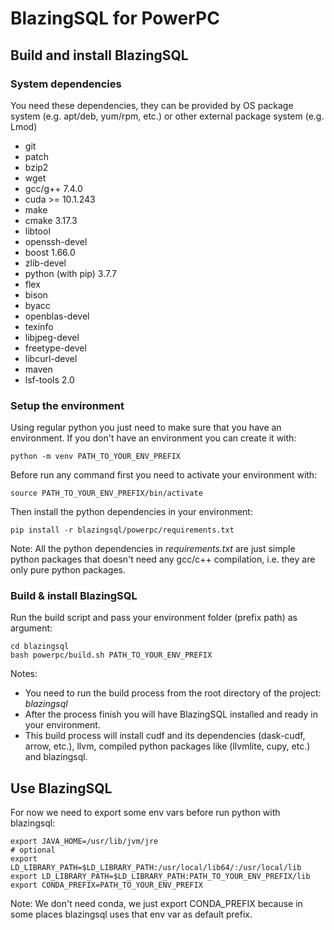 # BlazingSQL for PowerPC
## Build and install BlazingSQL
### System dependencies
You need these dependencies, they can be provided by OS package system (e.g. apt/deb, yum/rpm, etc.) or other external package system (e.g. Lmod)
- git
- patch
- bzip2
- wget
- gcc/g++ 7.4.0
- cuda >= 10.1.243
- make
- cmake 3.17.3
- libtool
- openssh-devel
- boost 1.66.0
- zlib-devel
- python (with pip) 3.7.7
- flex
- bison
- byacc
- openblas-devel
- texinfo
- libjpeg-devel
- freetype-devel
- libcurl-devel
- maven
- lsf-tools 2.0
### Setup the environment
Using regular python you just need to make sure that you have an environment.
If you don't have an environment you can create it with:
```shell
python -m venv PATH_TO_YOUR_ENV_PREFIX
```
Before run any command first you need to activate your environment with:
```shell
source PATH_TO_YOUR_ENV_PREFIX/bin/activate
```
Then install the python dependencies in your environment:
```shell
pip install -r blazingsql/powerpc/requirements.txt
```
Note: All the python dependencies in *requirements.txt* are just simple python packages that doesn't need any gcc/c++ compilation, i.e. they are only pure python packages.
### Build & install BlazingSQL
Run the build script and pass your environment folder (prefix path) as argument:
```shell
cd blazingsql
bash powerpc/build.sh PATH_TO_YOUR_ENV_PREFIX
```
Notes:
* You need to run the build process from the root directory of the project: *blazingsql*
* After the process finish you will have BlazingSQL installed and ready in your environment.
* This build process will install cudf and its dependencies (dask-cudf, arrow, etc.), llvm, compiled python packages like (llvmlite, cupy, etc.) and blazingsql.
## Use BlazingSQL
For now we need to export some env vars before run python with blazingsql:
```shell
export JAVA_HOME=/usr/lib/jvm/jre
# optional
export LD_LIBRARY_PATH=$LD_LIBRARY_PATH:/usr/local/lib64/:/usr/local/lib
export LD_LIBRARY_PATH=$LD_LIBRARY_PATH:PATH_TO_YOUR_ENV_PREFIX/lib
export CONDA_PREFIX=PATH_TO_YOUR_ENV_PREFIX
```
Note: We don't need conda, we just export CONDA_PREFIX because in some places blazingsql uses that env var as default prefix.
